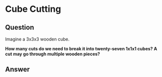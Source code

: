 # Cube Cutting

## Question

Imagine a 3x3x3 wooden cube.

__How many cuts do we need to break it into twenty-seven 1x1x1 cubes? A cut may go through multiple wooden pieces?__

## Answer